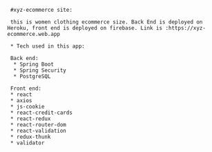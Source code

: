      #xyz-ecommerce site:

     this is women clothing ecommerce size. Back End is deployed on Heroku, front end is deployed on firebase. Link is :https://xyz-ecommerce.web.app

     * Tech used in this app:

     Back end:
      * Spring Boot
      * Spring Security
      * PostgreSQL

     Front end:
     * react
     * axios
     * js-cookie
     * react-credit-cards
     * react-redux
     * react-router-dom
     * react-validation
     * redux-thunk
     * validator
